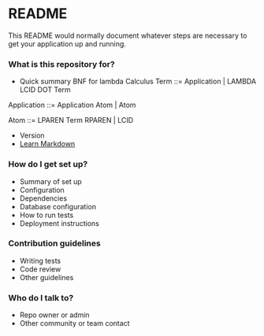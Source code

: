 # README #

This README would normally document whatever steps are necessary to get your application up and running.

### What is this repository for? ###

* Quick summary
BNF for lambda Calculus
Term ::= Application
        | LAMBDA LCID DOT Term

Application ::= Application Atom
               | Atom

Atom ::= LPAREN Term RPAREN
        | LCID


* Version
* [Learn Markdown](https://bitbucket.org/tutorials/markdowndemo)

### How do I get set up? ###

* Summary of set up
* Configuration
* Dependencies
* Database configuration
* How to run tests
* Deployment instructions

### Contribution guidelines ###

* Writing tests
* Code review
* Other guidelines

### Who do I talk to? ###

* Repo owner or admin
* Other community or team contact
